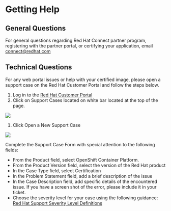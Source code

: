 # Getting Help

## **General Questions**

For general questions regarding Red Hat Connect partner program, registering with the partner portal, or certifying your application, email [connect@redhat.com](mailto:connect@redhat.com)

## **Technical Questions**

For any web portal issues or help with your certified image, please open a support case on the Red Hat Customer Portal and follow the steps below.

1. Log in to the  [Red Hat Customer Portal](https://access.redhat.com/)  
2. Click on Support Cases located on white bar located at the top of the page.  

![](https://docs.google.com/a/redhat.com/drawings/d/sK4IBhc4U4XeIgUGCBdklug/image?w=624&h=146&rev=7&ac=1&parent=1H1Y7bRIps-9a-sseFqyIkp9NofPbn9pz7Wzqu5LgvS0)

1. Click Open a New Support Case

![](https://docs.google.com/a/redhat.com/drawings/d/sMS1YqzRnsUE-dmkHluBnMg/image?w=624&h=170&rev=9&ac=1&parent=1H1Y7bRIps-9a-sseFqyIkp9NofPbn9pz7Wzqu5LgvS0)

Complete the Support Case Form with special attention to the following fields:

* From the Product field, select OpenShift Container Platform.
* From the Product Version field, select the version of the Red Hat product
* In the Case Type field, select Certification
* In the Problem Statement field, add a brief description of the issue
* In the Case Description field, add specific details of the encountered issue. If you have a screen shot of the error, please include it in your ticket.
* Choose the severity level for your case using the following guidance: [Red Hat Support Severity Level Definitions](https://access.redhat.com/support/policy/severity/) 

